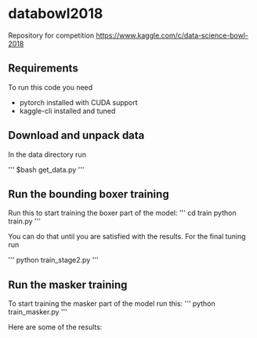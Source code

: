# databowl2018

Repository for competition https://www.kaggle.com/c/data-science-bowl-2018

## Requirements

To run this code you need

- pytorch installed with CUDA support
- kaggle-cli installed and tuned

## Download and unpack data

In the data directory run

'''
$bash get_data.py
'''

## Run the bounding boxer training

Run this to start training the boxer part of the model:
'''
cd train
python train.py
'''

You can do that until you are satisfied with the results.
For the final tuning run

'''
python train_stage2.py
'''

## Run the masker training

To start training the masker part of the model run this:
'''
python train_masker.py
'''

Here are some of the results:

